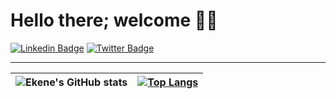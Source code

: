 # Hello there; welcome 👋🏾

[![Linkedin Badge](https://img.shields.io/badge/-ekenefidel-blue?style=for-the-badge&logo=Linkedin&logoColor=white&link=https://www.linkedin.com/in/ekene-chukwurah)](https://www.linkedin.com/in/ekene-chukwurah/) [![Twitter Badge](https://img.shields.io/badge/-@ekenefidel-1ca0f1?style=for-the-badge&logo=twitter&logoColor=white&link=https://twitter.com/Fidel_dev)](https://twitter.com/Fidel_dev)


---

| ![Ekene's GitHub stats](https://github-readme-stats.vercel.app/api?username=ekenefidel&show_icons=true&count_private=true&theme=dark) | [![Top Langs](https://github-readme-stats.vercel.app/api/top-langs/?username=ekenefidel&theme=dark&layout=compact)](https://github.com/anuraghazra/github-readme-stats)|
| ------------- | ------------- |
